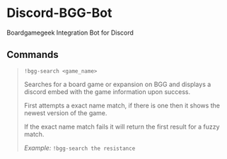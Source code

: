 # Discord-BGG-Bot
Boardgamegeek Integration Bot for Discord

## **Commands**

>`!bgg-search <game_name>`  
>
>Searches for a board game or expansion on BGG and displays a discord embed with the game information upon success.  
>
>First attempts a exact name match, if there is one then it shows the newest version of the game.
>
>If the exact name match fails it will return the first result for a fuzzy match.
>
>_Example:_ `!bgg-search the resistance`
